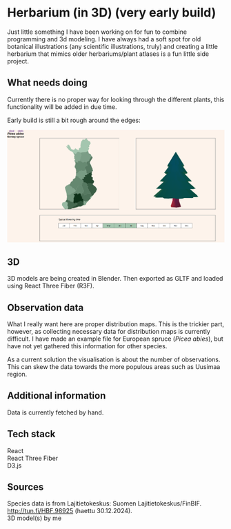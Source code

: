 # Herbarium (in 3D) (very early build)

Just little something I have been working on for fun to combine programming and 3d modeling. I have always had a soft spot for old botanical illustrations (any scientific illustrations, truly) and creating a little herbarium that mimics older herbariums/plant atlases is a fun little side project.

## What needs doing

Currently there is no proper way for looking through the different plants, this functionality will be added in due time.

Early build is still a bit rough around the edges:

![alt text](earlybuild.png)

## 3D

3D models are being created in Blender. Then exported as GLTF and loaded using React Three Fiber (R3F).

## Observation data

What I really want here are proper distribution maps. This is the trickier part, however, as collecting necessary data for distribution maps is currently difficult. I have made an example file for European spruce (*Picea abies*), but have not yet gathered this information for other species.

As a current solution the visualisation is about the number of observations. This can skew the data towards the more populous areas such as Uusimaa region.

## Additional information

Data is currently fetched by hand.

## Tech stack

React<br/>
React Three Fiber<br/>
D3.js<br/>

## Sources

Species data is from Lajitietokeskus: Suomen Lajitietokeskus/FinBIF. http://tun.fi/HBF.98925 (haettu 30.12.2024).<br/>
3D model(s) by me